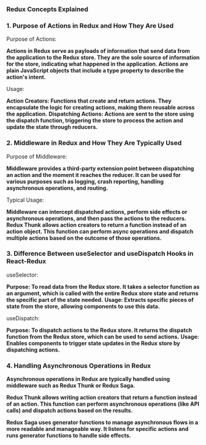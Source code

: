 ### Redux Concepts Explained

### 1. Purpose of Actions in Redux and How They Are Used

Purpose of Actions:

**Actions in Redux serve as payloads of information that send data from the application to the Redux store. They are the sole source of information for the store, indicating what happened in the application. Actions are plain JavaScript objects that include a type property to describe the action's intent.**

Usage:

**Action Creators: Functions that create and return actions. They encapsulate the logic for creating actions, making them reusable across the application.**
**Dispatching Actions: Actions are sent to the store using the dispatch function, triggering the store to process the action and update the state through reducers.**

### 2. Middleware in Redux and How They Are Typically Used

Purpose of Middleware:

**Middleware provides a third-party extension point between dispatching an action and the moment it reaches the reducer. It can be used for various purposes such as logging, crash reporting, handling asynchronous operations, and routing.**

Typical Usage:

**Middleware can intercept dispatched actions, perform side effects or asynchronous operations, and then pass the actions to the reducers.**
**Redux Thunk allows action creators to return a function instead of an action object. This function can perform async operations and dispatch multiple actions based on the outcome of those operations.**

### 3. Difference Between useSelector and useDispatch Hooks in React-Redux

useSelector:

**Purpose: To read data from the Redux store. It takes a selector function as an argument, which is called with the entire Redux store state and returns the specific part of the state needed.**
**Usage: Extracts specific pieces of state from the store, allowing components to use this data.**

useDispatch:

**Purpose: To dispatch actions to the Redux store. It returns the dispatch function from the Redux store, which can be used to send actions.**
**Usage: Enables components to trigger state updates in the Redux store by dispatching actions.**

### 4. Handling Asynchronous Operations in Redux

**Asynchronous operations in Redux are typically handled using middleware such as Redux Thunk or Redux Saga.**

**Redux Thunk allows writing action creators that return a function instead of an action. This function can perform asynchronous operations (like API calls) and dispatch actions based on the results.**

**Redux Saga uses generator functions to manage asynchronous flows in a more readable and manageable way. It listens for specific actions and runs generator functions to handle side effects.**
